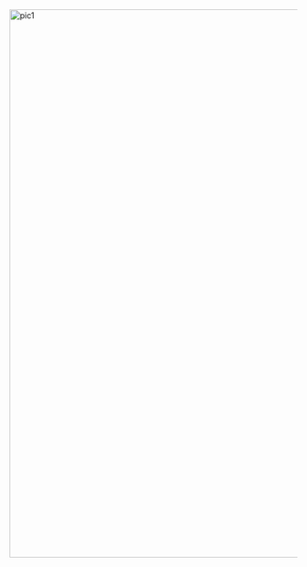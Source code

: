 <img width="959" alt="pic1" src="https://github.com/user-attachments/assets/7196f4ba-3cbc-479d-ac10-9ae94abb6b85">
